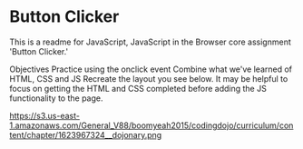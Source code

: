 #   Button Clicker

This is a readme for JavaScript, JavaScript in the Browser core assignment 'Button Clicker.'

Objectives
Practice using the onclick event
Combine what we've learned of HTML, CSS and JS
Recreate the layout you see below. It may be helpful to focus on getting the HTML and CSS completed before adding the JS functionality to the page.

https://s3.us-east-1.amazonaws.com/General_V88/boomyeah2015/codingdojo/curriculum/content/chapter/1623967324__dojonary.png
